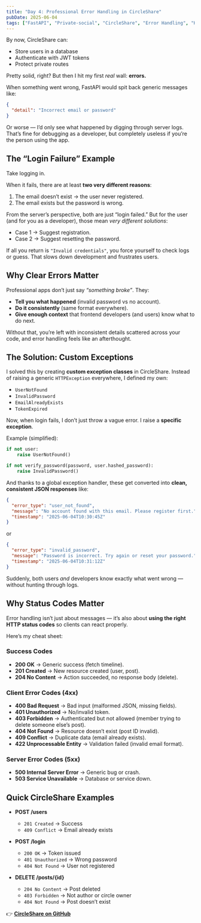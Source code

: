 ```yaml
---
title: "Day 4: Professional Error Handling in CircleShare"
pubDate: 2025-06-04
tags: ["FastAPI", "Private-social", "CircleShare", "Error Handling", "HTTP Status Codes"]
---
```


By now, CircleShare can:  
- Store users in a database  
- Authenticate with JWT tokens  
- Protect private routes  

Pretty solid, right? But then I hit my first *real* wall: **errors.**  

When something went wrong, FastAPI would spit back generic messages like:  

```json
{
  "detail": "Incorrect email or password"
}
```  

Or worse — I’d only see what happened by digging through server logs. That’s fine for debugging as a developer, but completely useless if you’re the person using the app.  

## The “Login Failure” Example  

Take logging in.  

When it fails, there are at least **two very different reasons**:  
1. The email doesn’t exist → the user never registered.  
2. The email exists but the password is wrong.  

From the server’s perspective, both are just “login failed.” But for the user (and for you as a developer), those mean *very different solutions*:  
- Case 1 → Suggest registration.  
- Case 2 → Suggest resetting the password.  

If all you return is `"Invalid credentials"`, you force yourself to check logs or guess. That slows down development and frustrates users.  

## Why Clear Errors Matter  

Professional apps don’t just say *“something broke”*. They:  
- **Tell you what happened** (invalid password vs no account).  
- **Do it consistently** (same format everywhere).  
- **Give enough context** that frontend developers (and users) know what to do next.  

Without that, you’re left with inconsistent details scattered across your code, and error handling feels like an afterthought.  

## The Solution: Custom Exceptions  

I solved this by creating **custom exception classes** in CircleShare. Instead of raising a generic `HTTPException` everywhere, I defined my own:  

- `UserNotFound`  
- `InvalidPassword`  
- `EmailAlreadyExists`  
- `TokenExpired`  

Now, when login fails, I don’t just throw a vague error. I raise a **specific exception**.  

Example (simplified):  

```python
if not user:
    raise UserNotFound()

if not verify_password(password, user.hashed_password):
    raise InvalidPassword()
```  

And thanks to a global exception handler, these get converted into **clean, consistent JSON responses** like:  

```json
{
  "error_type": "user_not_found",
  "message": "No account found with this email. Please register first.",
  "timestamp": "2025-06-04T10:30:45Z"
}
```  

or  

```json
{
  "error_type": "invalid_password",
  "message": "Password is incorrect. Try again or reset your password.",
  "timestamp": "2025-06-04T10:31:12Z"
}
```  

Suddenly, both users *and* developers know exactly what went wrong — without hunting through logs.  

## Why Status Codes Matter  

Error handling isn’t just about messages — it’s also about **using the right HTTP status codes** so clients can react properly.  

Here’s my cheat sheet:  

### Success Codes  
- **200 OK** → Generic success (fetch timeline).  
- **201 Created** → New resource created (user, post).  
- **204 No Content** → Action succeeded, no response body (delete).  

### Client Error Codes (4xx)  
- **400 Bad Request** → Bad input (malformed JSON, missing fields).  
- **401 Unauthorized** → No/invalid token.  
- **403 Forbidden** → Authenticated but not allowed (member trying to delete someone else’s post).  
- **404 Not Found** → Resource doesn’t exist (post ID invalid).  
- **409 Conflict** → Duplicate data (email already exists).  
- **422 Unprocessable Entity** → Validation failed (invalid email format).  

### Server Error Codes (5xx)  
- **500 Internal Server Error** → Generic bug or crash.  
- **503 Service Unavailable** → Database or service down.  


## Quick CircleShare Examples  

- **POST /users**  
  - `201 Created` → Success  
  - `409 Conflict` → Email already exists  

- **POST /login**  
  - `200 OK` → Token issued  
  - `401 Unauthorized` → Wrong password  
  - `404 Not Found` → User not registered  

- **DELETE /posts/{id}**  
  - `204 No Content` → Post deleted  
  - `403 Forbidden` → Not author or circle owner  
  - `404 Not Found` → Post doesn’t exist  

👉 **[CircleShare on GitHub](https://github.com/yourusername/circleshare)**  
